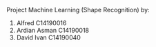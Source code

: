 Project Machine Learning (Shape Recognition)
by:
1. Alfred C14190016
2. Ardian Asman C14190018
3. David Ivan C14190040
